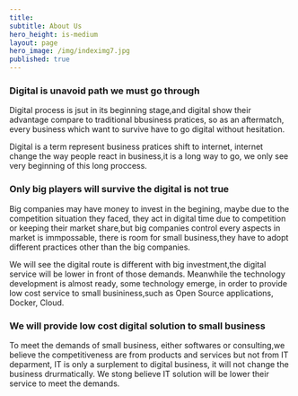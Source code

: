 ```yaml
---
title: 
subtitle: About Us
hero_height: is-medium
layout: page
hero_image: /img/indeximg7.jpg
published: true
---
```


### Digital is unavoid path we must go through

Digital process is jsut in its beginning stage,and  digital show their advantage compare to traditional bbusiness pratices, so as an aftermatch, every business which want to survive have to go digital without hesitation.

Digital is a term represent business pratices shift to internet, internet change the way people react in business,it is a long way to go, we only see very beginning of this long proccess.


### Only big players will survive the digital is not true

Big companies may have money to invest in the begining, maybe due to the competition situation they faced, they act in digital time due to competition or keeping their market share,but big companies control every aspects in market is immpossable, there is room for small business,they have  to adopt different practices other than the big companies.

We will see the digital route is different with big investment,the  digital service will be lower in front of those demands. Meanwhile the technology development is almost ready, some  technology
emerge, in order to provide low cost service to small busininess,such as Open Source applications, Docker, Cloud.

### We will provide low cost digital solution to small business

To meet the demands of small business, either softwares or consulting,we believe the competitiveness are from products and services but not from IT deparment, IT is only a surplement to digital business, it will not change the business drurmatically. We stong believe IT solution will be lower their service to meet the demands.

